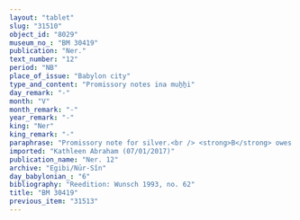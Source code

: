 ```yaml
---
layout: "tablet"
slug: "31510"
object_id: "8029"
museum_no_: "BM 30419"
publication: "Ner."
text_number: "12"
period: "NB"
place_of_issue: "Babylon city"
type_and_content: "Promissory notes ina muẖẖi"
day_remark: "-"
month: "V"
month_remark: "-"
year_remark: "-"
king: "Ner"
king_remark: "-"
paraphrase: "Promissory note for silver.<br /> <strong>B</strong> owes 36 shekels of silver to <strong>A</strong>, to be paid in its full amount (<em>gamāru </em>D<em>-ma eṭēru</em>) by the end of Ta&scaron;rīt (VII). The creditor shall take (<em>na&scaron;&ucirc;</em>) the equivalent of the indebted silver from silver with one-fifth alloy (<em>&scaron;īm kaspi hamu&scaron;tu</em>, wr. <em>ha-a<sup>?</sup>-mu-&scaron;u</em>-x), as much as can be cashed (<em>mala i-ru-bu</em>). A fragmentarily preserved passage at the end of the document seems to refer to a business partnership between the partners. Names of 4 witnesses and the scribe: L&acirc;bā&scaron;i/Bēl-&scaron;arru-uṣur//Arad-Ea.<br /> <br /> <strong>A</strong> = Iddin-Marduk/Iqī&scaron;āya//Nūr-S&icirc;n; <strong>B</strong> = Kalbāya/Marduk-nāṣir; <strong>C</strong> = Nab&ucirc;-u&scaron;allim"
imported: "Kathleen Abraham (07/01/2017)"
publication_name: "Ner. 12"
archive: "Egibi/Nūr-Sîn"
day_babylonian_: "6"
bibliography: "Reedition: Wunsch 1993, no. 62"
title: "BM 30419"
previous_item: "31513"
---
```

